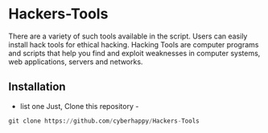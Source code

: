 # Hackers-Tools
There are a variety of such tools available in the script. Users can easily install hack tools for ethical hacking.
Hacking Tools are computer programs and scripts that help you find and exploit weaknesses in computer systems, web applications, servers and networks.
## Installation
- list one
Just, Clone this repository -
```python
git clone https://github.com/cyberhappy/Hackers-Tools
